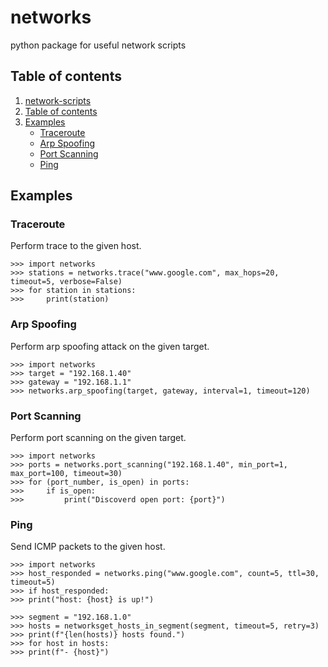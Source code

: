 <a name="networks"></a>
# networks
python package for useful network scripts

<a name="table-of-contents"></a>
## Table of contents
1. [network-scripts](#networks)
2. [Table of contents](#table-of-contents)
4. [Examples](#examples)
    * [Traceroute](#traceroute)
    * [Arp Spoofing](#arp-spoofing)
    * [Port Scanning](#port-scanning)
    * [Ping](#ping)

<a name="examples"></a>
## Examples

<a name="traceroute"></a>
### Traceroute
Perform trace to the given host.
```
>>> import networks
>>> stations = networks.trace("www.google.com", max_hops=20, timeout=5, verbose=False)
>>> for station in stations:
>>>     print(station)
```

<a name="arp-spoofing"></a>
### Arp Spoofing
Perform arp spoofing attack on the given target.
```
>>> import networks
>>> target = "192.168.1.40"
>>> gateway = "192.168.1.1"
>>> networks.arp_spoofing(target, gateway, interval=1, timeout=120)
```


<a name="#port-scanning"></a>
### Port Scanning
Perform port scanning on the given target.
```
>>> import networks
>>> ports = networks.port_scanning("192.168.1.40", min_port=1, max_port=100, timeout=30)
>>> for (port_number, is_open) in ports:
>>>     if is_open:
>>>         print("Discoverd open port: {port}")
```

<a name="#ping"></a>
### Ping
Send ICMP packets to the given host.
```
>>> import networks
>>> host_responded = networks.ping("www.google.com", count=5, ttl=30, timeout=5)
>>> if host_responded:
>>> print("host: {host} is up!")
```

```
>>> segment = "192.168.1.0"
>>> hosts = networksget_hosts_in_segment(segment, timeout=5, retry=3)
>>> print(f"{len(hosts)} hosts found.")
>>> for host in hosts:
>>> print(f"- {host}")
```
